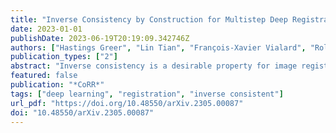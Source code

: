 ```yaml
---
title: "Inverse Consistency by Construction for Multistep Deep Registration"
date: 2023-01-01
publishDate: 2023-06-19T20:19:09.342746Z
authors: ["Hastings Greer", "Lin Tian", "François-Xavier Vialard", "Roland Kwitt", "Sylvain Bouix", "Raúl San José Estépar", "Richard Rushmore", "Marc Niethammer"]
publication_types: ["2"]
abstract: "Inverse consistency is a desirable property for image registration. We propose a simple technique to make a neural registration network inverse consistent by construction, as a consequence of its structure, as long as it parameterizes its output transform by a Lie group. We extend this technique to multi-step neural registration by composing many such networks in a way that preserves inverse consistency. This multi-step approach also allows for inverse-consistent coarse to fine registration. We evaluate our technique on synthetic 2-D data and four 3-D medical image registration tasks and obtain excellent registration accuracy while assuring inverse consistency."
featured: false
publication: "*CoRR*"
tags: ["deep learning", "registration", "inverse consistent"]
url_pdf: "https://doi.org/10.48550/arXiv.2305.00087"
doi: "10.48550/arXiv.2305.00087"
---
```


